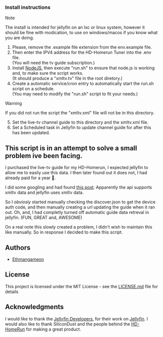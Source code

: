 ### Install instructions
> [!NOTE]
> The install is intended for jellyfin on an lxc or linux system, however it should be fine with modication, to use on windows/macos if you know what you are doing.

1. Please, remove the .example file extension from the env.example file.
2. Then enter the IPV4 address for the HD-Homerun Tuner into the .env file.<br/>(You will need the tv guide subscription.)
3. Install [NodeJS](https://nodejs.org/en), then execute "run.sh" to ensure that node.js is working and, to make sure the script works.<br/>(It should produce a "xmltv.tv" file in the root diretory.)
5. Create a automatic service/cron entry to automatically start the run.sh script on a schedule.<br/>(You may need to modify the "run.sh" script to fit your needs.)
> [!WARNING]
> If you did not run the script the "xmltv.xml" file will not be in this directory.
5. Set the live-tv channel guide to this directory and the xmltv.xml file.
6. Set a Scheduled task in Jellyfin to update channel guide for after this has been updated.

## This script is in an attempt to solve a small problem ive been facing.
I purchased the live-tv guide for my HD-Homerun, I expected jellyfin to allow me to easily use this data. I then later found out it does not, I had already paid for a year 😤.

I did some googling and had found [this post](https://forum.silicondust.com/forum/viewtopic.php?t=72813). Apparently the api supports xmltv data and jellyfin uses xmltv data.

So I *obviosly* started manually checking the discover.json to get the device auth code, and then manually creating a url updating the guide when it ran out. Oh, and, I had completly turned off automatic guide data retreval in jellyfin. (FUN, GREAT and, AWESOME)

On a real note this slowly created a problem, I didn't wish to maintain this like manually. So in response I decided to make this script.

## Authors

- [Ethmangameon](https://github.com/Ethmangameon)

## License

This project is licensed under the MIT License - see the [LICENSE.md](https://github.com/Ethmangameon/jellyfin-hdhomerun-xmltv?tab=MIT-1-ov-file) file for details

## Acknowledgments

I would like to thank the [Jellyfin Developers](https://github.com/jellyfin/jellyfin/graphs/contributors), for their work on [Jellyfin](https://jellyfin.org/).
I would also like to thank SiliconDust and the people behind the [HD-HomeRun](https://www.silicondust.com/hdhomerun/) for making a great product.